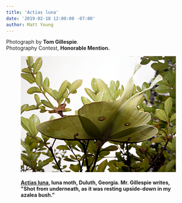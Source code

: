 ```yaml
---
title: 'Actias luna'
date: '2019-02-18 12:00:00 -07:00'
author: Matt Young
--- 
```

Photograph by <strong>Tom Gillespie</strong>.<br/>
Photography Contest, <strong>Honorable Mention</stromg>.<br/>
<figure>
<img src="/uploads/2019/Gillespie.Luna_Moth.jpg" alt="Luna moth"/>
<figcaption>
<br/><a href="http://www.butterfliesandmoths.org/species/Actias-luna">Actias luna</a>, luna moth, Duluth, Georgia. Mr. Gillespie writes, "Shot from underneath, as it was resting upside-down in my azalea bush." 
</figcaption>
</figure>

